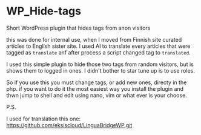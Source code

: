 # WP_Hide-tags
Short WordPress plugin that hides tags from anon visitors

this was done for internal use, when I moved from Finnish site curated articles to English sister site. I used AI to translate every articles that were tagged as `translate` anf after process a script changed tag to `translated`.

I used this simple plugin to hide those two tags from random visitors, but is shows them to logged in ones. I didn't bother to star tune up is to use roles.

So if you use this you must change tags, or add new ones, directy in the php. if you want to do it the most easiest way you install the plugin and thwn jump to shell and edit using nano, vim or what ever is your choose.

P.S.

I used for translation this one: https://github.com/eksiscloud/LinguaBridgeWP.git
